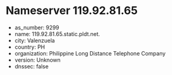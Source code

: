 # Nameserver 119.92.81.65

* as_number: 9299
* name: 119.92.81.65.static.pldt.net.
* city: Valenzuela
* country: PH
* organization: Philippine Long Distance Telephone Company
* version: Unknown
* dnssec: false
